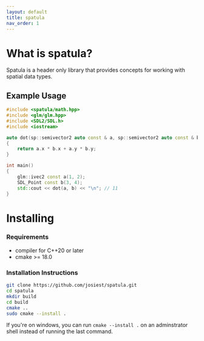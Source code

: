 ```yaml
---
layout: default
title: spatula
nav_order: 1
---
```


# What is spatula?

Spatula is a header only library that provides concepts for working with spatial
data types.

## Example Usage

```cpp
#include <spatula/math.hpp>
#include <glm/glm.hpp>
#include <SDL2/SDL.h>
#include <iostream>

auto dot(sp::semivector2 auto const & a, sp::semivector2 auto const & b)
{
    return a.x * b.x + a.y * b.y;
}

int main()
{
    glm::ivec2 const a(1, 2);
    SDL_Point const b(3, 4);
    std::cout << dot(a, b) << "\n"; // 11
}
```

# Installing

### Requirements
- compiler for C++20 or later
- cmake >= 18.0

### Installation Instructions

```sh
git clone https://github.com/josiest/spatula.git
cd spatula
mkdir build
cd build
cmake ..
sudo cmake --install .
```

If you're on windows, you can run `cmake --install .` on an adminstrator shell
instead of running the last command.
